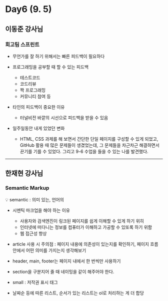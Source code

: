 # Day6 (9. 5)

## 이동준 강사님

### 회고팀 스프린트

- 무언가를 잘 하기 위해서는  빠른 피드백이 필요하다
- 프로그래밍을 공부할 때 할 수 있는 피드백
    - 테스트코드
    - 코드리뷰
    - 짝 프로그래밍
    - 커뮤니티 참여 등
- 타인의 피드백이 중요한 이유
    - 터널비전 바깥의 시선으로 피드백을 받을 수 있음

- 일주일동안 내게 있었던 변화
    - HTML, CSS 과제를 해 보면서 간단한 단일 페이지를 구성할 수 있게 되었고, GitHub 활용 때 많은 문제들이 생겼었는데, 그 문제들을 차근차근 해결하면서 끈기를 기를 수 있었다. 그리고 9-6 수업을 들을 수 있는 나를 발견했다.
    
---
    

## 한재현 강사님

### Semantic Markup

<aside>
💡 semantic : 의미 있는, 언어의
</aside>

- 시멘틱 마크업을 해야 하는 이유
    - 사용자와 검색엔진이 링크된 페이지를 쉽게 이해할 수 있게 하기 위히
    - 인터넷에 떠다니는 정보를 컴퓨터가 이해하고 가공할 수 있또록 하기 위함
    - 웹 접근성 향상

- article 사용 시 주의점 : 페이지 내용에 의존성이 있는지를 확인하기, 페이지 흐름 안에서 어떤 의미를 가지는지 생각해보기
- header, main, footer는 페이지 내에서 한 번씩만 사용하기
- section을 구분지어 줄 때 네이밍을 같이 해주어야 한다.
- small : 저작권 표시 태그
- 날짜순 등에 따른 리스트, 순서가 있는 리스트는 ol로 처리하는 게 더 합당